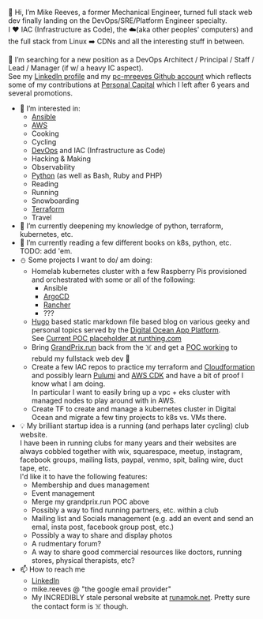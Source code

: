 :wave: Hi, I’m Mike Reeves, a former Mechanical Engineer, turned full stack web dev finally landing on the DevOps/SRE/Platform Engineer specialty.  
I :heart: IAC (Infrastructure as Code), the :cloud:(aka other peoples' computers) and the full stack from Linux :arrow_right: CDNs and all the interesting stuff in between. 

:telescope: I’m searching for a new position as a DevOps Architect / Principal / Staff / Lead / Manager (if w/ a heavy IC aspect).   
See my [LinkedIn profile](https://www.linkedin.com/in/runamok/) and my [pc-mreeves Github account](https://github.com/pc-mreeves) 
which reflects some of my contributions at [Personal Capital](https://www.personalcapital.com/company) which I left after 6 years and several promotions.  

- :eyes: I’m interested in:
  - [Ansible]([https://aws.amazon.com/](https://www.ansible.com/))
  - [AWS](https://aws.amazon.com/)
  - Cooking
  - Cycling
  - [DevOps](https://en.wikipedia.org/wiki/DevOps) and IAC (Infrastructure as Code)
  - Hacking & Making
  - Observability
  - [Python](https://www.python.org/) (as well as Bash, Ruby and PHP)
  - Reading
  - Running
  - Snowboarding
  - [Terraform](https://www.terraform.io/)
  - Travel
- :seedling: I’m currently deepening my knowledge of python, terraform, kubernetes, etc.  
- :book: I’m currently reading a few different books on k8s, python, etc.  
  TODO: add 'em.
- :snowman: Some projects I want to do/ am doing:
  - Homelab kubernetes cluster with a few Raspberry Pis provisioned and orchestrated with some or all of the following:
    - Ansible
    - [ArgoCD](https://argoproj.github.io/cd/)
    - [Rancher](https://www.rancher.com/)
    - ???
  - [Hugo](https://gohugo.io/) based static markdown file based blog on various geeky and personal topics served by the 
    [Digital Ocean App Platform](https://docs.digitalocean.com/products/app-platform/).  
    See [Current POC placeholder at runthing.com](https://runthing.com/)
  - Bring [GrandPrix.run](https://grandprix.run/) back from the :skull_and_crossbones: and get a [POC working](https://github.com/mreeves1/grandprix.run) 
    to rebuld my fullstack web dev 💪
  - Create a few IAC repos to practice my terraform and [Cloudformation](https://aws.amazon.com/cloudformation/) and possibly learn [Pulumi](https://www.pulumi.com/) and [AWS CDK](https://docs.aws.amazon.com/cdk/v2/guide/home.html)
    and have a bit of proof I know what I am doing.  
    In particular I want to easily bring up a vpc + eks cluster with managed nodes to play around with in AWS.
  - Create TF to create and manage a kubernetes cluster in Digital Ocean and migrate a few tiny projects to k8s vs. VMs there.
- :bulb: My brilliant startup idea is a running (and perhaps later cycling) club website.  
  I have been in running clubs for many years and their websites are always cobbled together with wix, squarespace, meetup, instagram, 
  facebook groups, mailing lists, paypal, venmo, spit, baling wire, duct tape, etc.  
  I'd like it to have the following features:
  - Membership and dues management
  - Event management
  - Merge my grandprix.run POC above
  - Possibly a way to find running partners, etc. within a club
  - Mailing list and Socials management (e.g. add an event and send an emal, insta post, facebook group post, etc.)
  - Possibly a way to share and display photos
  - A rudmentary forum?
  - A way to share good commercial resources like doctors, running stores, physical therapists, etc? 
- :mailbox: How to reach me
  - [LinkedIn](https://www.linkedin.com/in/runamok/)
  - mike.reeves @ "the google email provider"
  - My INCREDIBLY stale personal website at [runamok.net](http://runamok.net/). Pretty sure the contact form is :skull_and_crossbones: though.
